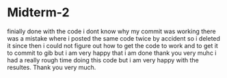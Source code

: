 # Midterm-2
finially done with the code i dont know why my commit was working there was a mistake where i posted the 
 same code twice by accident so i deleted it since then i could not figure out how to get the code to work and to get it to commit to gib but i am 
 very happy that i am done thank you very muhc i had a really rough time doing this code but i am very happy with the resultes. Thank you very much.